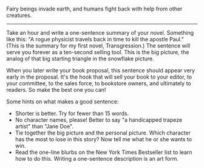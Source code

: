 
Fairy beings invade earth, and humans fight back with help from other
creatures.

---

Take an hour and write a one-sentence summary of your novel.  Something like
this: "A rogue physicist travels back in time to kill the apostle Paul." (This
is the summary for my first novel, Transgression.) The sentence will serve you
forever as a ten-second selling tool. This is the big picture, the analog of
that big starting triangle in the snowflake picture.

When you later write your book proposal, this sentence should appear very
early in the proposal. It's the hook that will sell your book to your editor,
to your committee, to the sales force, to bookstore owners, and ultimately to
readers. So make the best one you can!

Some hints on what makes a good sentence:

* Shorter is better. Try for fewer than 15 words.
* No character names, please! Better to say "a handicapped trapeze artist"
  than "Jane Doe".
* Tie together the big picture and the personal picture. Which character has
  the most to lose in this story? Now tell me what he or she wants to win.
* Read the one-line blurbs on the New York Times Bestseller list to learn how
  to do this. Writing a one-sentence description is an art form.

